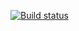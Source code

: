 [![Build status](https://ci.appveyor.com/api/projects/status/0imht8i3nyh4h71x?svg=true)](https://ci.appveyor.com/project/Ac9I-Fedulova/hw-api-ci-post)